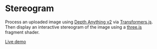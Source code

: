 # Stereogram

Process an uploaded image using [Depth Anything v2](https://huggingface.co/onnx-community/depth-anything-v2-base)
via [Transformers.js](https://huggingface.co/docs/transformers.js/main/en/index).
Then display an interactive stereogram of the image using a [three.js](https://threejs.org/) fragment shader.

[Live demo](https://rectalogic.com/stereogram/)